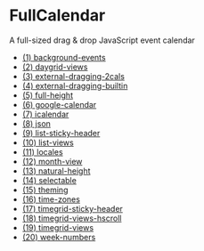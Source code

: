 # FullCalendar

A full-sized drag & drop JavaScript event calendar

<!--
- [Project website and demos](http://fullcalendar.io/)
- [Documentation](http://fullcalendar.io/docs)
- [Support](http://fullcalendar.io/support)
- [Contributing](CONTRIBUTING.md)
- [Changelog](CHANGELOG.md)
- [License](LICENSE.txt)

---
 -->
- [(1) background-events](examples/background-events)
- [(2) daygrid-views](examples/daygrid-views)
- [(3) external-dragging-2cals](examples/external-dragging-2cals)
- [(4) external-dragging-builtin](examples/external-dragging-builtin)
- [(5) full-height](examples/full-height)
- [(6) google-calendar](examples/google-calendar)
- [(7) icalendar](examples/icalendar)
- [(8) json](examples/json)
- [(9) list-sticky-header](examples/list-sticky-header)
- [(10) list-views](examples/list-views)
- [(11) locales](examples/locales)
- [(12) month-view](examples/month-view)
- [(13) natural-height](examples/natural-height)
- [(14) selectable](examples/selectable)
- [(15) theming](examples/theming)
- [(16) time-zones](examples/time-zones)
- [(17) timegrid-sticky-header](examples/timegrid-sticky-header)
- [(18) timegrid-views-hscroll](examples/timegrid-views-hscroll)
- [(19) timegrid-views](examples/timegrid-views)
- [(20) week-numbers](examples/week-numbers)